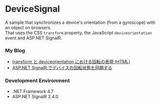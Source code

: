 # DeviceSignal
A sample that synchronizes a device's orientation (from a gyroscope) with an object on browsers.  
That uses the CSS `transform` property, the JavaScript `deviceorientation` event and ASP.NET SignalR.

### My Blog
- [transform と deviceorientation における回転の表現 (HTML)](https://sakapon.wordpress.com/2019/01/06/html-device-orientation/)
- [ASP.NET SignalR でデバイスの回転状態を同期する](https://sakapon.wordpress.com/2019/01/26/signalr-device-orientation/)

### Development Environment
- .NET Framework 4.7
- ASP.NET SignalR 2.4.0
